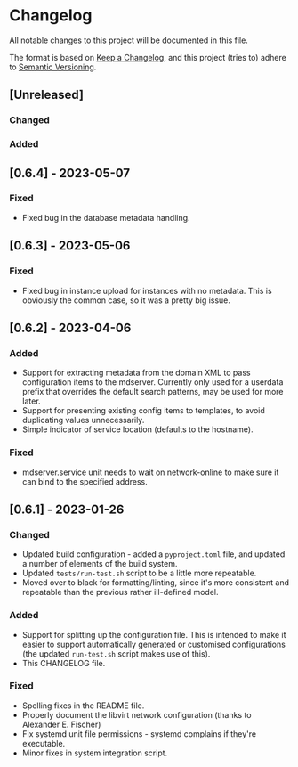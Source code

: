 # Changelog
All notable changes to this project will be documented in this file.

The format is based on [Keep a Changelog](https://keepachangelog.com/en/1.0.0/),
and this project (tries to) adhere to
[Semantic Versioning](https://semver.org/spec/v2.0.0.html).

## [Unreleased]
### Changed

### Added

## [0.6.4] - 2023-05-07
### Fixed
- Fixed bug in the database metadata handling.

## [0.6.3] - 2023-05-06
### Fixed
- Fixed bug in instance upload for instances with no metadata. This is
  obviously the common case, so it was a pretty big issue.

## [0.6.2] - 2023-04-06
### Added
- Support for extracting metadata from the domain XML to pass configuration
  items to the mdserver. Currently only used for a userdata prefix that
  overrides the default search patterns, may be used for more later.
- Support for presenting existing config items to templates, to avoid
  duplicating values unnecessarily.
- Simple indicator of service location (defaults to the hostname).

### Fixed
- mdserver.service unit needs to wait on network-online to make sure it can
  bind to the specified address.

## [0.6.1] - 2023-01-26
### Changed
- Updated build configuration - added a `pyproject.toml` file, and updated
  a number of elements of the build system.
- Updated `tests/run-test.sh` script to be a little more repeatable.
- Moved over to black for formatting/linting, since it's more consistent and
  repeatable than the previous rather ill-defined model.

### Added
- Support for splitting up the configuration file. This is intended to make it
  easier to support automatically generated or customised configurations (the
  updated `run-test.sh` script makes use of this).
- This CHANGELOG file.

### Fixed
- Spelling fixes in the README file.
- Properly document the libvirt network configuration (thanks to Alexander E.
  Fischer)
- Fix systemd unit file permissions - systemd complains if they're executable.
- Minor fixes in system integration script.
